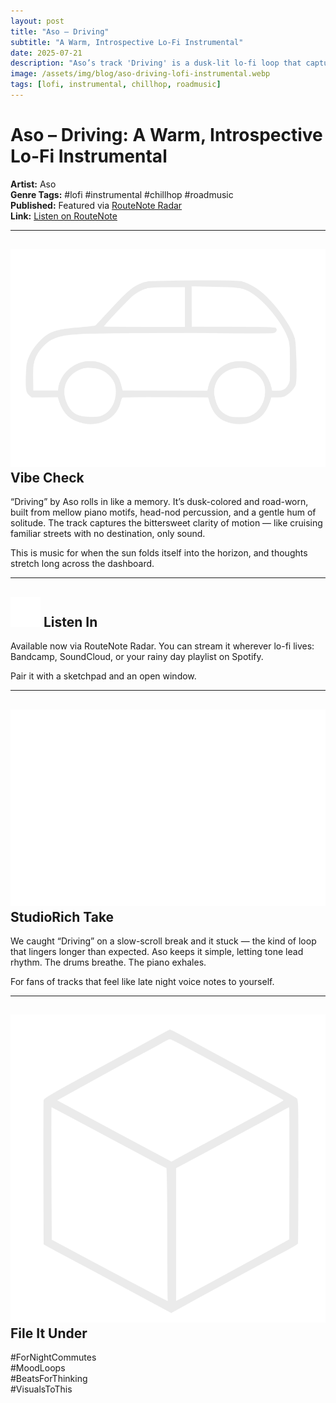 ```yaml
---
layout: post
title: "Aso – Driving"
subtitle: "A Warm, Introspective Lo-Fi Instrumental"
date: 2025-07-21
description: "Aso’s track 'Driving' is a dusk-lit lo-fi loop that captures the feeling of motion and memory."
image: /assets/img/blog/aso-driving-lofi-instrumental.webp
tags: [lofi, instrumental, chillhop, roadmusic]
---
```


# Aso – Driving: A Warm, Introspective Lo-Fi Instrumental

**Artist:** Aso  
**Genre Tags:** #lofi #instrumental #chillhop #roadmusic  
**Published:** Featured via [RouteNote Radar](https://routenote.com/radar/aso-driving-a-warm-and-introspective-lo-fi-instrumental/)  
**Link:** [Listen on RouteNote](https://routenote.com/radar/aso-driving-a-warm-and-introspective-lo-fi-instrumental/)

---

## <img src="/assets/ui/car.svg" alt="Car icon" class="icon-sm" /> Vibe Check

“Driving” by Aso rolls in like a memory. It’s dusk-colored and road-worn, built from mellow piano motifs, head-nod percussion, and a gentle hum of solitude. The track captures the bittersweet clarity of motion — like cruising familiar streets with no destination, only sound.

This is music for when the sun folds itself into the horizon, and thoughts stretch long across the dashboard.

---

## <img src="/assets/ui/headphones.svg" alt="Headphones icon" class="icon-sm" /> Listen In

Available now via RouteNote Radar. You can stream it wherever lo-fi lives: Bandcamp, SoundCloud, or your rainy day playlist on Spotify.

Pair it with a sketchpad and an open window.

---

## <img src="/assets/ui/eye.svg" alt="Eye icon" class="icon-sm" /> StudioRich Take

We caught “Driving” on a slow-scroll break and it stuck — the kind of loop that lingers longer than expected. Aso keeps it simple, letting tone lead rhythm. The drums breathe. The piano exhales.

For fans of tracks that feel like late night voice notes to yourself.

---

## <img src="/assets/ui/cube.svg" alt="Cube icon" class="icon-sm" /> File It Under

#ForNightCommutes  
#MoodLoops  
#BeatsForThinking  
#VisualsToThis
